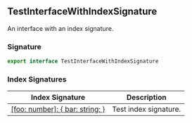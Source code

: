 ## TestInterfaceWithIndexSignature

An interface with an index signature.

<h3 id="testinterfacewithindexsignature-signature">Signature</h3>

```typescript
export interface TestInterfaceWithIndexSignature
```

### Index Signatures

| Index Signature | Description |
| - | - |
| [\[foo: number\]: { bar: string; }](docs/test-suite-a/testinterfacewithindexsignature-_indexer_-indexsignature) | Test index signature. |
